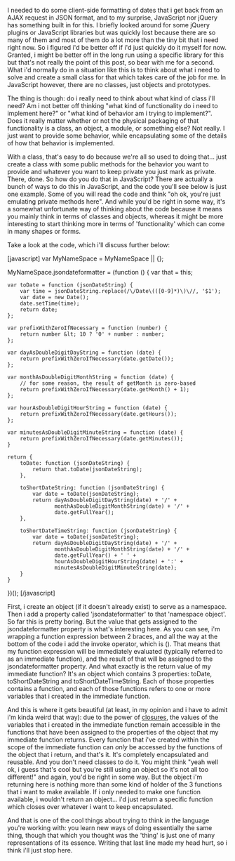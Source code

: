 I needed to do some client-side formatting of dates that i get back from an AJAX request in JSON format, and to my surprise, JavaScript nor jQuery has something built in for this. I briefly looked around for some jQuery plugins or JavaScript libraries but was quickly lost because there are so many of them and most of them do a lot more than the tiny bit that i need right now.  So i figured i'd be better off if i'd just quickly do it myself for now. Granted, i might be better off in the long run using a specific library for this but that's not really the point of this post, so bear with me for a second.  What i'd normally do in a situation like this is to think about what i need to solve and create a small class for that which takes care of the job for me.  In JavaScript however, there are no classes, just objects and prototypes.

The thing is though: do i really need to think about what kind of class i'll need? Am i not better off thinking "what kind of functionality do i need to implement here?" or "what kind of behavior am i trying to implement?".  Does it really matter whether or not the physical packaging of that functionality is a class, an object, a module, or something else? Not really.  I just want to provide some behavior, while encapsulating some of the details of how that behavior is implemented.

With a class, that's easy to do because we're all so used to doing that... just create a class with some public methods for the behavior you want to provide and whatever you want to keep private you just mark as private. There, done.  So how do you do that in JavaScript?  There are actually a bunch of ways to do this in JavaScript, and the code you'll see below is just one example. Some of you will read the code and think "oh ok, you're just emulating private methods here".  And while you'd be right in some way, it's a somewhat unfortunate way of thinking about the code because it means you mainly think in terms of classes and objects, whereas it might be more interesting to start thinking more in terms of 'functionality' which can come in many shapes or forms.

Take a look at the code, which i'll discuss further below:

<div>
[javascript]
var MyNameSpace = MyNameSpace || {};

MyNameSpace.jsondateformatter = (function () {
    var that = this;

    var toDate = function (jsonDateString) {
        var time = jsonDateString.replace(/\/Date\(([0-9]*)\)\//, '$1');
        var date = new Date();
        date.setTime(time);
        return date;
    };

    var prefixWithZeroIfNecessary = function (number) {
        return number &lt; 10 ? '0' + number : number;
    };

    var dayAsDoubleDigitDayString = function (date) {
        return prefixWithZeroIfNecessary(date.getDate());
    };

    var monthAsDoubleDigitMonthString = function (date) {
        // for some reason, the result of getMonth is zero-based
        return prefixWithZeroIfNecessary(date.getMonth() + 1); 
    };

    var hourAsDoubleDigitHourString = function (date) {
        return prefixWithZeroIfNecessary(date.getHours());
    };

    var minutesAsDoubleDigitMinuteString = function (date) {
        return prefixWithZeroIfNecessary(date.getMinutes());
    }

    return {
        toDate: function (jsonDateString) {
            return that.toDate(jsonDateString);
        },

        toShortDateString: function (jsonDateString) {
            var date = toDate(jsonDateString);
            return dayAsDoubleDigitDayString(date) + '/' +
                   monthAsDoubleDigitMonthString(date) + '/' +
                   date.getFullYear();
        },

        toShortDateTimeString: function (jsonDateString) {
            var date = toDate(jsonDateString);
            return dayAsDoubleDigitDayString(date) + '/' +
                   monthAsDoubleDigitMonthString(date) + '/' +
                   date.getFullYear() + ' ' +
                   hourAsDoubleDigitHourString(date) + ':' +
                   minutesAsDoubleDigitMinuteString(date);
        }
    }
})();
[/javascript]
</div>

First, i create an object (if it doesn't already exist) to serve as a namespace.  Then i add a property called 'jsondateformatter' to that 'namespace object'.  So far this is pretty boring.  But the value that gets assigned to the jsondateformatter property is what's interesting here.  As you can see, i'm wrapping a function expression between 2 braces, and all the way at the bottom of the code i add the invoke operator, which is ().  That means that my function expression will be immediately evaluated (typically referred to as an immediate function), and the result of that will be assigned to the jsondateformatter property.  And what exactly is the return value of my immediate function?  It's an object which contains 3 properties: toDate, toShortDateString and toShortDateTimeString.  Each of those properties contains a function, and each of those functions refers to one or more variables that i created in the immediate function.

And this is where it gets beautiful (at least, in my opinion and i have to admit i'm kinda weird that way): due to the power of <a href="http://en.wikipedia.org/wiki/Closure_(computer_science)">closures</a>, the values of the variables that i created in the immediate function remain accessible in the functions that have been assigned to the properties of the object that my immediate function returns.  Every function that i've created within the scope of the immediate function can <em>only</em> be accessed by the functions of the object that i return, and that's it. It's completely encapsulated and reusable.  And you don't need classes to do it.  You might think "yeah well ok, i guess that's cool but you're still using an object so it's not all too different!" and again, you'd be right in some way.  But the object i'm returning here is nothing more than some kind of holder of the 3 functions that i want to make available.  If i only needed to make one function available, i wouldn't return an object... i'd just return a specific function which closes over whatever i want to keep encapsulated.

And that is one of the cool things about trying to think <em>in</em> the language you're working with: you learn new ways of doing essentially the same thing, though that which you thought was the 'thing' is just one of many representations of its essence.  Writing that last line made my head hurt, so i think i'll just stop here.